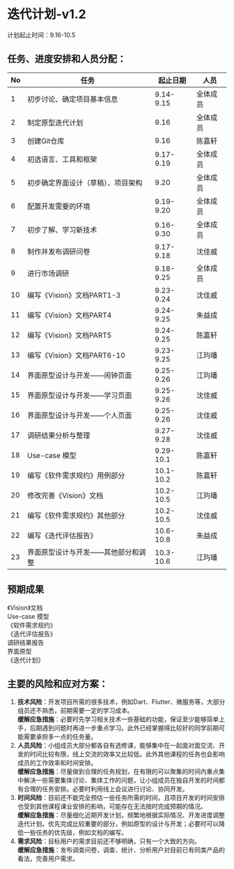 迭代计划-v1.2
===================
计划起止时间：9.16-10.5

任务、进度安排和人员分配：
---------------------------
|No|任务|起止日期|人员|
|-----|-----|-----|-----|
|1|初步讨论、确定项目基本信息|9.14-9.15|全体成员|
|2|制定原型迭代计划|9.16|全体成员|
|3|创建Git仓库|9.16|陈嘉轩|
|4|初选语言、工具和框架|9.17-9.19|全体成员|
|5|初步确定界面设计（草稿）、项目架构|9.20|全体成员|
|6|配置开发需要的环境|9.19-9.20|全体成员|
|7|初步了解、学习新技术|9.16-9.30|全体成员|
|8|制作并发布调研问卷|9.17-9.18|沈佳威|
|9|进行市场调研|9.18-9.25|全体成员|
|10|编写《Vision》文档PART1-3|9.23-9.24|沈佳威|
|11|编写《Vision》文档PART4|9.24-9.25|朱益成|
|12|编写《Vision》文档PART5|9.24-9.25|陈嘉轩|
|13|编写《Vision》文档PART6-10|9.23-9.25|江玙璠|
|14|界面原型设计与开发——闹钟页面|9.25-9.26|江玙璠|
|15|界面原型设计与开发——学习页面|9.25-9.26|沈佳威|
|16|界面原型设计与开发——个人页面|9.25-9.26|沈佳威|
|17|调研结果分析与整理|9.27-9.28|沈佳威|
|18|Use-case 模型|9.29-10.1|陈嘉轩|
|19|编写《软件需求规约》用例部分|10.1-10.2|陈嘉轩|
|20|修改完善《Vision》文档|10.2-10.5|江玙璠|
|21|编写《软件需求规约》其他部分|10.2-10.5|沈佳威|
|22|编写《迭代评估报告》|10.6-10.8|朱益成|
|23|界面原型设计与开发——其他部分和调整|10.3-10.6|江玙璠|

预期成果
--------------------------
《Vision》文档  
Use-case 模型  
《软件需求规约》  
《迭代评估报告》  
调研结果报告  
界面原型  
《迭代计划》  

主要的风险和应对方案：
-------------------------
1. **技术风险**：开发项目所需的很多技术，例如Dart、Flutter、微服务等，大部分组员还不熟悉，前期需要一定的学习成本。  
**缓解应急措施**：必要时先学习相关技术一些基础的功能，保证至少能够简单上手，后期遇到问题时再进一步重点学习。此外已经掌握得比较好的同学前期可能需要承担多一点的任务量。
2. **人员风险**：小组成员大部分都各自有选修课，能够集中在一起面对面交流、开发的时间比较有限，线上交流的效率又比较低。此外其他课程的任务也会影响成员的工作效率和时间安排。  
**缓解应急措施**：尽量做到合理的任务规划，在有限的可以聚集的时间内重点集中解决一些需要集体讨论、集体工作的问题，让小组成员在独自开发的时间都有合理的任务安排。必要时利用线上会议进行讨论、协同开发。  
3. **时间风险**：目前还不能完全预估一些任务所需的时间，且项目开发的时间安排也受到其他课程课业安排的影响，可能存在无法按时完成预期的情况。  
**缓解应急措施**：尽量细化近期开发计划，频繁地根据实际情况、开发进度调整迭代计划。优先完成比较重要的部分，例如原型的设计与开发；必要时可以降低一些任务的优先级，例如文档的编写。
4. **需求风险**：目标用户的需求目前还不够明确，只有一个大致的方向。  
**缓解应急措施**：发布调查问卷，调查、统计、分析用户对目前已有同类产品的看法，完善用户需求。


